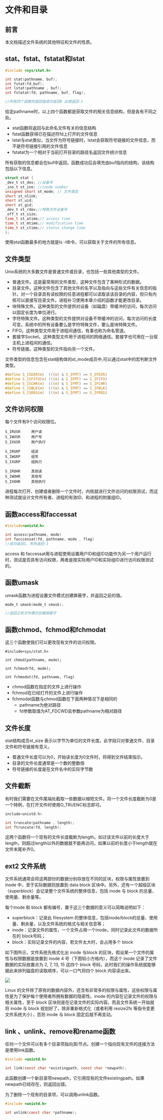 # 文件和目录

## 前言
本文档描述文件系统的其他特征和文件的性质。

## stat、fstat、fstatat和lstat

```c
#include <sys/stat.h>

int stat(pathname, buf);
int fstat(fd,buf);
int lstat(pathname , buf);
int fstatat(fd, pathname, buf, flag);

//所有四个函数的返回值成功返回0 出错返回-1
```

给定pathname时，以上四个函数都是获取文件的相关信息结构，但是各有不同之处。

+ stat函数将返回与此命名文件有关的信息结构
+ fstat函数获得已在描述符fd上打开的文件信息
+ lstat与stat类似，当文件为符号链接时，lstat会获取符号链接的文件信息，而不是符号链接引用的文件信息
+ fstatat为一个相对于当前打开目录的路径名返回文件统计信息


所有获取的信息都会在buf中返回，函数成功后会填充由buf指向的结构，该结构包括以下信息。

```c
struct stat {
_dev_t st_dev; //设备号
_ino_t st_ino; //inode number
unsigned short st_mode; // 文件类型
short st_nlink; 
short st_uid;
short st_gid;
_dev_t st_rdev;//特殊文件设备号
_off_t st_size;
time_t st_atime;// access time
time_t st_mtime;// modification time
time_t st_ctime;// status change time
};

```

使用stst函数最多的地方就是ls -l命令，可以获取关于文件的所有信息。

## 文件类型

Unix系统的大多数文件是普通文件或目录，也包括一些其他类型的文件。

+ 普通文件。这是最常用的文件类型，这种文件包含了某种形式的数据。
+ 目录文件。这种文件包含了其他文件的名字以及指向与这些文件有关信息的指针。对一个目录具有读权限的任意进程都可以读取该该目录的内容，但只有内核可以直接写目录文件。进程补习使用本章介绍的函数才能更改目录。
+ 块特殊文件。这种类型的文件提供对设备（如磁盘）带缓冲的访问，每次访问以固定长度为单位进行。
+ 字符特殊文件。这种类型的文件提供对设备不带缓冲的访问，每次访问的长度可变。系统中的所有设备要么是字符特殊文件，要么是块特殊文件。
+ FIFO。这种类型文件用于进程间通信，有事也称为命名管道。
+ 套接字Socket。这种类型文件用于进程间的网络通信。套接字也可用在一台宿主机上进程间的通信。
+ 符号链接。这种类型的文件指向另一个文件。

文件类型的信息包含在stat结构体的st_mode成员中,可以通过stat中的宏判断文件类型。

```c
#define	S_ISDIR(m)	(((m) & S_IFMT) == S_IFDIR)
#define	S_ISFIFO(m)	(((m) & S_IFMT) == S_IFIFO)
#define	S_ISCHR(m)	(((m) & S_IFMT) == S_IFCHR)
#define	S_ISBLK(m)	(((m) & S_IFMT) == S_IFBLK)
#define	S_ISREG(m)	(((m) & S_IFMT) == S_IFREG)
```

## 文件访问权限
每个文件有9个访问权限位。

```shell
S_IRUSR     用户读
S_IWUSR     用户写
S_IXUSR     用户执行

S_IRGRP     组读
S_IWGRP     组写
S_IXGRP     组执行

S_IROHR     其他读
S_IWOHR     其他写
S_IXOHR     其他执行
```

进程每次打开、创建或者删除一个文件时，内核就进行文件访问的权限测试，而这种测试就设计文件所有者、进程的有效ID、和进程的附属组ID。

## 函数access和faccessat

```c
#include<unistd.h>

int assess(pathname, mode)
int facccessat(fd, pathname, mode , flag)
//成功返回1，失败返回-1
```
access 和 faccessat用与进程使用设置用户ID和组ID功能作为另一个用户运行时，测试是否具有访问权限，两者是按实际用户ID和实际组ID进行访问权限测试的。


## 函数umask
umask函数为进程设置文件模式创建屏蔽字，并返回之前的值。

```c
mode_t umask(mode_t cmask);

//返回之前文件模式创建屏蔽字
```

## 函数chmod、fchmod和fchmodat
这三个函数使我们可以更改现有文件的访问权限。

```
#include<sys/stat.h>

int chmod(pathname, mode);

int fchmod(fd, mode);

int fchmodat(fd, pathname, flag)
```

+ chmod函数在指定的文件上进行操作
+ fchmod在已经打开的文件上进行操作
+ fchmodat函数与chmod函数在下面两种情况下是相同的
  + pathname为绝对路径
  + fd参数取值为AT_FDCWD且参数pathname为相对路径

## 文件长度
stat结构成员st_size 表示以字节为单位的文件长度。此字段只对普通文件、目录文件和符号链接有意义。

+ 普通文件长度可以为0，开始读长度为0文件时，将得到文件结束指示。
+ 目录的文件长度通常是一个数的整数倍
+ 符号链接的长度是在文件名中的实际字节数

## 文件截断

有时我们需要在文件尾端处截取一些数据以缩短文件。将一个文件长度截断为0是一个特例，在打开文件时使用O_TRUENC标志即可。

```c
include<unistd.h>

int truncate(pathname , length);
int ftruncate(fd, length);

```
这两个函数将一个现有的文件长度截断为length。如过该文件以前的长度大于length，则超过length以外的数据就不能再访问，如果以前的长度小于length就在文件末尾补齐0。

## ext2 文件系统

文件系统通常会将这两部份的数据分别存放在不同的区块，权限与属性放置到 inode 中，至于实际数据则放置到 data block 区块中。另外，还有一个超级区块（superblock）会记录整个文件系统的整体信息，包括 inode 与 block 的总量、使用量、剩余量等。

每个inode 和 block 都有编号，置于这三个数据的意义可以简略说明如下：

+ superblock：记录此 filesystem 的整体信息，包括inode/block的总量、使用量、剩余量，以及文件系统的格式与相关信息等；
+ inode：记录文件的属性，一个文件占用一个inode，同时记录此文件的数据所在的 block号码；
+ block：实际记录文件的内容，若文件太大时，会占用多个 block 

如下图所示，文件系统先格式化出 inode 与block 的区块，假设某一个文件的属性与权限数据是放置到 inode 4 号（下图较小方格内），而这个 inode 记录了文件数据的实际放置点为 2, 7, 13, 15 这四个 block 号码，此时我们的操作系统就能够据此来排列磁盘的读取顺序，可以一口气将四个 block 内容读出来。

![](figures/inodeblock.png)

Linux 的文件除了原有的数据内容外，还含有非常多的权限与属性，这些权限与属性是为了保护每个使用者所拥有数据的隐密性。inode 的内容在记录文件的权限与相关属性，至于 block 区块则是在记录文件的实际内容。而且文件系统一开始就将 inode 与 block 规划好了，除非重新格式化（或者利用 resize2fs 等指令变更文件系统大小），否则 inode 与 block 固定后就不再变动。

## link 、unlink、remove和rename函数

任何一个文件可以有多个目录项指向其i节点。创建一个指向现有文件的连接方法是使用link函数。

```c
#include <unistd.h>

int link(const char *existingpath, const char *newpath);
```

此函数创建一个新目录项newpath，它引用现有的文件existingpath。如果newpath已经存在，则返回出错。  

为了删除一个现有的目录项，可以调用unlink函数。

```c
#include <unistd.h>

int unlink(const char *pathname);
```

